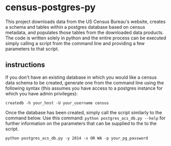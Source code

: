 # census-postgres-py
This project downloads data from the US Census Bureau's website, creates a schema and tables within a postgres database based on census metadata, and populates those tables from the downloaded data products.  The code is written solely in python and the entire process can be executed simply calling a script from the command line and providing a few parameters to that script.

## instructions
If you don't have an existing database in which you would like a census data schema to be created, generate one from the command line using the following syntax (this assumes you have access to a postgres instance for which you have admin privileges):

```
createdb -h your_host -U your_username census
```

Once the database has been created, simply call the script similarly to the command below.  Use this command: `python postgres_acs_db.py --help` for further information on the parameters that can be supplied to the to the script.

```
python postgres_acs_db.py -y 2014 -s OR WA -p your_pg_password
```
